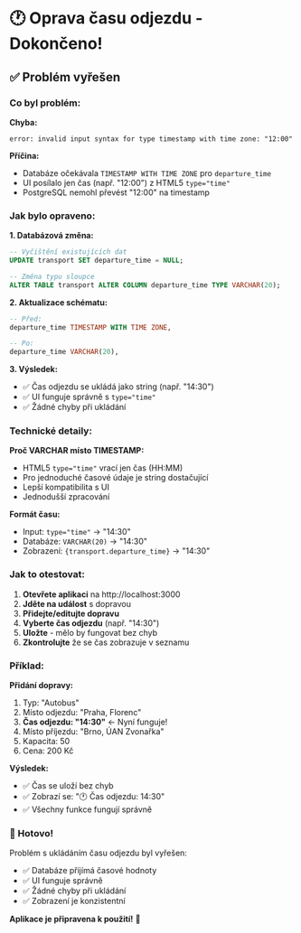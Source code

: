 # 🕐 Oprava času odjezdu - Dokončeno!

## ✅ Problém vyřešen

### Co byl problém:

**Chyba:**
```
error: invalid input syntax for type timestamp with time zone: "12:00"
```

**Příčina:**
- Databáze očekávala `TIMESTAMP WITH TIME ZONE` pro `departure_time`
- UI posílalo jen čas (např. "12:00") z HTML5 `type="time"`
- PostgreSQL nemohl převést "12:00" na timestamp

### Jak bylo opraveno:

**1. Databázová změna:**
```sql
-- Vyčištění existujících dat
UPDATE transport SET departure_time = NULL;

-- Změna typu sloupce
ALTER TABLE transport ALTER COLUMN departure_time TYPE VARCHAR(20);
```

**2. Aktualizace schématu:**
```sql
-- Před:
departure_time TIMESTAMP WITH TIME ZONE,

-- Po:
departure_time VARCHAR(20),
```

**3. Výsledek:**
- ✅ Čas odjezdu se ukládá jako string (např. "14:30")
- ✅ UI funguje správně s `type="time"`
- ✅ Žádné chyby při ukládání

### Technické detaily:

**Proč VARCHAR místo TIMESTAMP:**
- HTML5 `type="time"` vrací jen čas (HH:MM)
- Pro jednoduché časové údaje je string dostačující
- Lepší kompatibilita s UI
- Jednodušší zpracování

**Formát času:**
- Input: `type="time"` → "14:30"
- Databáze: `VARCHAR(20)` → "14:30"
- Zobrazení: `{transport.departure_time}` → "14:30"

### Jak to otestovat:

1. **Otevřete aplikaci** na http://localhost:3000
2. **Jděte na událost** s dopravou
3. **Přidejte/editujte dopravu**
4. **Vyberte čas odjezdu** (např. "14:30")
5. **Uložte** - mělo by fungovat bez chyb
6. **Zkontrolujte** že se čas zobrazuje v seznamu

### Příklad:

**Přidání dopravy:**
1. Typ: "Autobus"
2. Místo odjezdu: "Praha, Florenc"
3. **Čas odjezdu: "14:30"** ← Nyní funguje!
4. Místo příjezdu: "Brno, ÚAN Zvonařka"
5. Kapacita: 50
6. Cena: 200 Kč

**Výsledek:**
- ✅ Čas se uloží bez chyb
- ✅ Zobrazí se: "🕐 Čas odjezdu: 14:30"
- ✅ Všechny funkce fungují správně

### 🎉 Hotovo!

Problém s ukládáním času odjezdu byl vyřešen:
- ✅ Databáze přijímá časové hodnoty
- ✅ UI funguje správně
- ✅ Žádné chyby při ukládání
- ✅ Zobrazení je konzistentní

**Aplikace je připravena k použití!** 🚀 